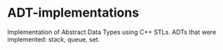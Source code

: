 # ADT-implementations
Implementation of Abstract Data Types using C++ STLs.
ADTs that were implemented: stack, queue, set.
